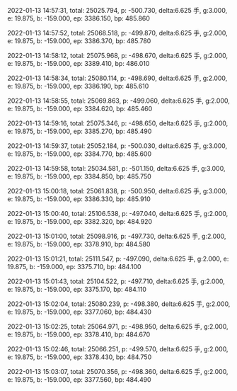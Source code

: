 2022-01-13 14:57:31, total: 25025.794, p: -500.730, delta:6.625 手, g:3.000, e: 19.875, b: -159.000, ep: 3386.150, bp: 485.860

2022-01-13 14:57:52, total: 25068.518, p: -499.870, delta:6.625 手, g:2.000, e: 19.875, b: -159.000, ep: 3386.370, bp: 485.780

2022-01-13 14:58:12, total: 25075.968, p: -498.670, delta:6.625 手, g:2.000, e: 19.875, b: -159.000, ep: 3389.410, bp: 486.010

2022-01-13 14:58:34, total: 25080.114, p: -498.690, delta:6.625 手, g:2.000, e: 19.875, b: -159.000, ep: 3386.190, bp: 485.610

2022-01-13 14:58:55, total: 25069.863, p: -499.060, delta:6.625 手, g:2.000, e: 19.875, b: -159.000, ep: 3384.620, bp: 485.460

2022-01-13 14:59:16, total: 25075.346, p: -498.650, delta:6.625 手, g:2.000, e: 19.875, b: -159.000, ep: 3385.270, bp: 485.490

2022-01-13 14:59:37, total: 25052.184, p: -500.030, delta:6.625 手, g:3.000, e: 19.875, b: -159.000, ep: 3384.770, bp: 485.600

2022-01-13 14:59:58, total: 25034.581, p: -501.150, delta:6.625 手, g:3.000, e: 19.875, b: -159.000, ep: 3384.850, bp: 485.750

2022-01-13 15:00:18, total: 25061.838, p: -500.950, delta:6.625 手, g:3.000, e: 19.875, b: -159.000, ep: 3386.330, bp: 485.910

2022-01-13 15:00:40, total: 25106.538, p: -497.040, delta:6.625 手, g:2.000, e: 19.875, b: -159.000, ep: 3382.320, bp: 484.920

2022-01-13 15:01:00, total: 25098.916, p: -497.730, delta:6.625 手, g:2.000, e: 19.875, b: -159.000, ep: 3378.910, bp: 484.580

2022-01-13 15:01:21, total: 25111.547, p: -497.090, delta:6.625 手, g:2.000, e: 19.875, b: -159.000, ep: 3375.710, bp: 484.100

2022-01-13 15:01:43, total: 25104.522, p: -497.710, delta:6.625 手, g:2.000, e: 19.875, b: -159.000, ep: 3375.170, bp: 484.110

2022-01-13 15:02:04, total: 25080.239, p: -498.380, delta:6.625 手, g:2.000, e: 19.875, b: -159.000, ep: 3377.060, bp: 484.430

2022-01-13 15:02:25, total: 25064.971, p: -498.950, delta:6.625 手, g:2.000, e: 19.875, b: -159.000, ep: 3378.410, bp: 484.670

2022-01-13 15:02:46, total: 25066.251, p: -499.570, delta:6.625 手, g:2.000, e: 19.875, b: -159.000, ep: 3378.430, bp: 484.750

2022-01-13 15:03:07, total: 25070.356, p: -498.360, delta:6.625 手, g:2.000, e: 19.875, b: -159.000, ep: 3377.560, bp: 484.490